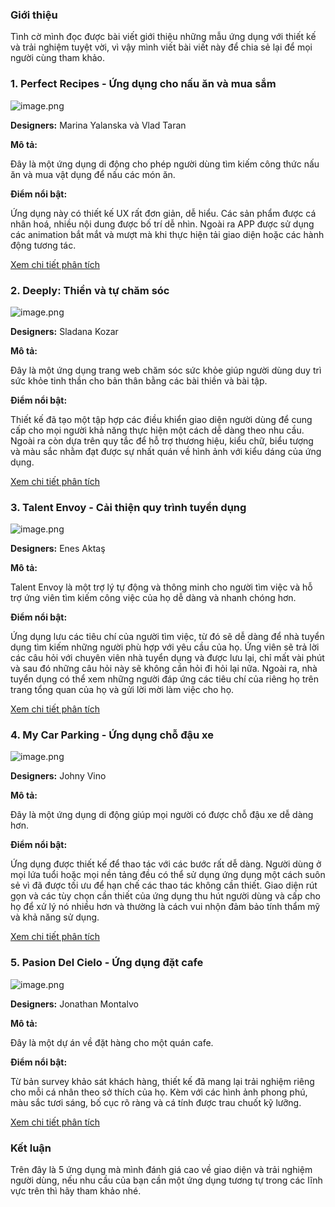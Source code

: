### Giới thiệu
Tình cờ mình đọc được bài viết giới thiệu những mẫu ứng dụng với thiết kế và trải nghiệm tuyệt vời, vì vậy mình viết bài viết này để chia sẻ lại để mọi người cùng tham khảo.

### 1. Perfect Recipes - Ứng dụng cho nấu ăn và mua sắm
![image.png](https://images.viblo.asia/75847fa0-fa7f-4d6c-bd29-70f0cea307f7.png)

**Designers:** Marina Yalanska và Vlad Taran

**Mô tả:** 

Đây là một ứng dụng di động cho phép người dùng tìm kiếm công thức nấu ăn và mua vật dụng để nấu các món ăn.

**Điểm nổi bật:**

Ứng dụng này có thiết kế UX rất đơn giản, dễ hiểu. Các sản phẩm được cá nhân hoá, nhiều nội dung
được bố trí dễ nhìn.
Ngoài ra APP được sử dụng các animation bắt mắt và mượt mà khi thực hiện tải giao diện hoặc các hành động tương tác.

[Xem chi tiết phân tích](https://blog.tubikstudio.com/case-study-recipes-app-ux-design/)

### 2. Deeply: Thiền và tự chăm sóc
![image.png](https://images.viblo.asia/b038d65e-3203-42b6-85cd-c4d085f2374f.png)

**Designers:** Sladana Kozar

**Mô tả:** 

Đây là một ứng dụng trang web chăm sóc sức khỏe giúp người dùng duy trì sức khỏe tinh thần cho bản thân bằng các bài thiền và bài tập.

**Điểm nổi bật:**

Thiết kế đã tạo một tập hợp các điều khiển giao diện người dùng để cung cấp cho mọi người khả năng thực hiện một cách dễ dàng theo nhu cầu.
Ngoài ra còn dựa trên quy tắc để hỗ trợ thương hiệu, kiểu chữ, biểu tượng và màu sắc nhằm đạt được sự nhất quán về hình ảnh với kiểu dáng của ứng dụng.

[Xem chi tiết phân tích](https://uxplanet.org/mobile-app-design-process-ux-ui-case-study-part-2-597ee3baa1f5)

### 3. Talent Envoy - Cải thiện quy trình tuyển dụng
![image.png](https://images.viblo.asia/e013cf18-07ff-4a30-b3c9-3abcc069fecd.png)

**Designers:** Enes Aktaş

**Mô tả:** 

Talent Envoy là một trợ lý tự động và thông minh cho người tìm việc và hỗ trợ ứng viên tìm kiếm công việc của họ dễ dàng và nhanh chóng hơn. 

**Điểm nổi bật:**

Ứng dụng lưu các tiêu chí của người tìm việc, từ đó sẽ dễ dàng để nhà tuyển dụng tìm kiếm những người phù hợp với yêu cầu của họ.
Ứng viên sẽ trả lời các câu hỏi với chuyên viên nhà tuyển dụng và được lưu lại, chỉ mất vài phút và sau đó những câu hỏi này sẽ không cần hỏi đi hỏi lại nữa.
Ngoài ra, nhà tuyển dụng có thể xem những người đáp ứng các tiêu chí của riêng họ trên trang tổng quan của họ và gửi lời mời làm việc cho họ.


[Xem chi tiết phân tích](https://medium.muz.li/improving-the-recruitment-process-talent-envoy-ux-case-study-bcd5cfe64c93)

### 4. My Car Parking - Ứng dụng chỗ đậu xe
![image.png](https://images.viblo.asia/acdea259-e17b-4ad9-8edc-bfc1ac46e8e5.png)

**Designers:** Johny Vino

**Mô tả:** 

Đây là một ứng dụng di động giúp mọi người có được chỗ đậu xe dễ dàng hơn.

**Điểm nổi bật:**

Ứng dụng được thiết kế để thao tác với các bước rất dễ dàng. Người dùng ở mọi lứa tuổi hoặc mọi nền tảng đều có thể sử dụng ứng dụng một cách suôn sẻ vì đã được tối ưu để hạn chế các thao tác không cần thiết.  Giao diện rút gọn và các tùy chọn cần thiết của ứng dụng thu hút người dùng và cấp cho họ để xử lý nó nhiều hơn và thường là cách vui nhộn đảm bảo tính thẩm mỹ và khả năng sử dụng.

[Xem chi tiết phân tích](https://medium.muz.li/ui-ux-case-my-car-parking-1ca00506245f)

### 5. Pasion Del Cielo - Ứng dụng đặt cafe
![image.png](https://images.viblo.asia/d590bec0-7576-4410-a962-d3093726fa8b.png)

**Designers:** Jonathan Montalvo

**Mô tả:** 

Đây là một dự án về đặt hàng cho một quán cafe.

**Điểm nổi bật:**

Từ bản survey khảo sát khách hàng, thiết kế đã mang lại trải nghiệm riêng cho mỗi cá nhân theo sở thích của họ.
Kèm với các hình ảnh phong phú, màu sắc tươi sáng, bố cục rõ ràng và cá tính được trau chuốt kỹ lưỡng.

[Xem chi tiết phân tích](https://www.behance.net/gallery/90410785/UX-Case-Study-Coffee-Ordering-Experience)

### Kết luận
Trên đây là 5 ứng dụng mà mình đánh giá cao về giao diện và trải nghiệm người dùng, nếu nhu cầu của bạn cần một ứng dụng tương tự trong các lĩnh vực trên thì hãy tham khảo nhé.